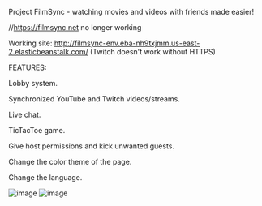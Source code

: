 Project FilmSync - watching movies and videos with friends made easier!

//https://filmsync.net  no longer working

Working site:
http://filmsync-env.eba-nh9txjmm.us-east-2.elasticbeanstalk.com/ (Twitch doesn't work without HTTPS)

FEATURES:

Lobby system.

Synchronized YouTube and Twitch videos/streams.

Live chat.

TicTacToe game.

Give host permissions and kick unwanted guests.

Change the color theme of the page.

Change the language.


![image](https://user-images.githubusercontent.com/70482798/113350316-f9522680-9341-11eb-8a8a-1cf1293f331b.png)
![image](https://user-images.githubusercontent.com/70482798/113350521-40d8b280-9342-11eb-949c-6d9fda1a8c16.png)

